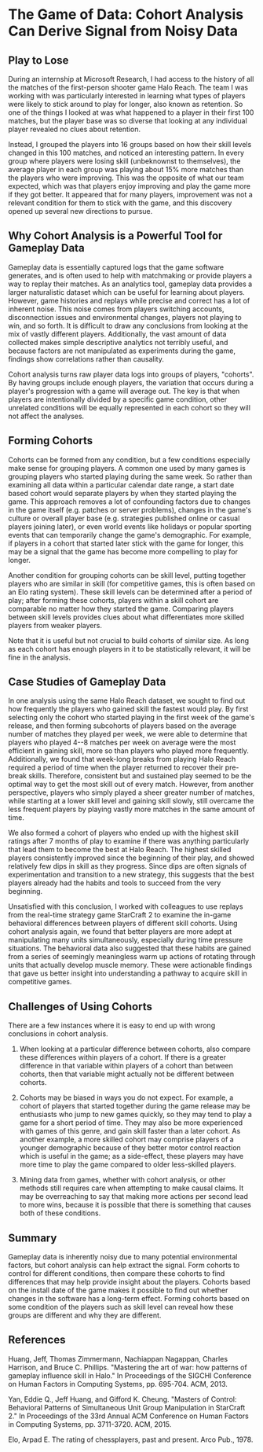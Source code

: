 # The Game of Data: Cohort Analysis Can Derive Signal from Noisy Data

## Play to Lose

During an internship at Microsoft Research, I had access to the history of all the matches of the first-person shooter game Halo Reach. The team I was working with was particularly interested in learning what types of players were likely to stick around to play for longer, also known as retention. So one of the things I looked at was what happened to a player in their first 100 matches, but the player base was so diverse that looking at any individual player revealed no clues about retention.

Instead, I grouped the players into 16 groups based on how their skill levels changed in this 100 matches, and noticed an interesting pattern. In every group where players were losing skill (unbeknownst to themselves), the average player in each group was playing about 15% more matches than the players who were improving. This was the opposite of what our team expected, which was that players enjoy improving and play the game more if they got better. It appeared that for many players, improvement was not a relevant condition for them to stick with the game, and this discovery opened up several new directions to pursue.

## Why Cohort Analysis is a Powerful Tool for Gameplay Data

Gameplay data is essentially captured logs that the game software generates, and is often used to help with matchmaking or provide players a way to replay their matches. As an analytics tool, gameplay data provides a larger naturalistic dataset which can be useful for learning about players. However, game histories and replays while precise and correct has a lot of inherent noise. This noise comes from players switching accounts, disconnection issues and environmental changes, players not playing to win, and so forth. It is difficult to draw any conclusions from looking at the mix of vastly different players. Additionally, the vast amount of data collected makes simple descriptive analytics not terribly useful, and because factors are not manipulated as experiments during the game, findings show correlations rather than causality.

Cohort analysis turns raw player data logs into groups of players, "cohorts". By having groups include enough players, the variation that occurs during a player's progression with a game will average out. The key is that when players are intentionally divided by a specific game condition, other unrelated conditions will be equally represented in each cohort so they will not affect the analyses.

## Forming Cohorts

Cohorts can be formed from any condition, but a few conditions especially make sense for grouping players. A common one used by many games is grouping players who started playing during the same week. So rather than examining all data within a particular calendar date range, a start date based cohort would separate players by when they started playing the game. This approach removes a lot of confounding factors due to changes in the game itself (e.g. patches or server problems), changes in the game's culture or overall player base (e.g. strategies published online or casual players joining later), or even world events like holidays or popular sporting events that can temporarily change the game's demographic. For example, if players in a cohort that started later stick with the game for longer, this may be a signal that the game has become more compelling to play for longer.

Another condition for grouping cohorts can be skill level, putting together players who are similar in skill (for competitive games, this is often based on an Elo rating system). These skill levels can be determined after a period of play; after forming these cohorts, players within a skill cohort are comparable no matter how they started the game. Comparing players between skill levels provides clues about what differentiates more skilled players from weaker players.

Note that it is useful but not crucial to build cohorts of similar size. As long as each cohort has enough players in it to be statistically relevant, it will be fine in the analysis.

## Case Studies of Gameplay Data
In one analysis using the same Halo Reach dataset, we sought to find out how frequently the players who gained skill the fastest would play. By first selecting only the cohort who started playing in the first week of the game's release, and then forming subcohorts of players based on the average number of matches they played per week, we were able to determine that players who played 4--8 matches per week on average were the most efficient in gaining skill, more so than players who played more frequently. Additionally, we found that week-long breaks from playing Halo Reach required a period of time when the player returned to recover their pre-break skills. Therefore, consistent but and sustained play seemed to be the optimal way to get the most skill out of every match. However, from another perspective, players who simply played a sheer greater number of matches, while starting at a lower skill level and gaining skill slowly, still overcame the less frequent players by playing vastly more matches in the same amount of time.

We also formed a cohort of players who ended up with the highest skill ratings after 7 months of play to examine if there was anything particularly that lead them to become the best at Halo Reach. The highest skilled players consistently improved since the beginning of their play, and showed relatively few dips in skill as they progress. Since dips are often signals of experimentation and transition to a new strategy, this suggests that the best players already had the habits and tools to succeed from the very beginning.

Unsatisfied with this conclusion, I worked with colleagues to use replays from the real-time strategy game StarCraft 2 to examine the in-game behavioral differences between players of different skill cohorts. Using cohort analysis again, we found that better players are more adept at manipulating many units simultaneously, especially during time pressure situations. The behavioral data also suggested that these habits are gained from a series of seemingly meaningless warm up actions of rotating through units that actually develop muscle memory. These were actionable findings that gave us better insight into understanding a pathway to acquire skill in competitive games.

## Challenges of Using Cohorts

There are a few instances where it is easy to end up with wrong conclusions in cohort analysis.

1. When looking at a particular difference between cohorts, also compare these differences within players of a cohort. If there is a greater difference in that variable within players of a cohort than between cohorts, then that variable might actually not be different between cohorts.

2. Cohorts may be biased in ways you do not expect. For example, a cohort of players that started together during the game release may be enthusiasts who jump to new games quickly, so they may tend to play a game for a short period of time. They may also be more experienced with games of this genre, and gain skill faster than a later cohort. As another example, a more skilled cohort may comprise players of a younger demographic because of they better motor control reaction which is useful in the game; as a side-effect, these players may have more time to play the game compared to older less-skilled players.

3. Mining data from games, whether with cohort analysis, or other methods still requires care when attempting to make causal claims. It may be overreaching to say that making more actions per second lead to more wins, because it is possible that there is something that causes both of these conditions.

## Summary

Gameplay data is inherently noisy due to many potential environmental factors, but cohort analysis can help extract the signal. Form cohorts to control for different conditions, then compare these cohorts to find differences that may help provide insight about the players. Cohorts based on the install date of the game makes it possible to find out whether changes in the software has a long-term effect. Forming cohorts based on some condition of the players such as skill level can reveal how these groups are different and why they are different.

## References

Huang, Jeff, Thomas Zimmermann, Nachiappan Nagappan, Charles Harrison, and Bruce C. Phillips. "Mastering the art of war: how patterns of gameplay influence skill in Halo." In Proceedings of the SIGCHI Conference on Human Factors in Computing Systems, pp. 695-704. ACM, 2013.

Yan, Eddie Q., Jeff Huang, and Gifford K. Cheung. "Masters of Control: Behavioral Patterns of Simultaneous Unit Group Manipulation in StarCraft 2." In Proceedings of the 33rd Annual ACM Conference on Human Factors in Computing Systems, pp. 3711-3720. ACM, 2015.

Elo, Arpad E. The rating of chessplayers, past and present. Arco Pub., 1978.
